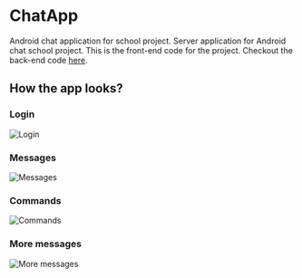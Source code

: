 # ChatApp
Android chat application for school project. Server application for Android chat school project. This is the front-end code for the project. Checkout the back-end code [here](https://github.com/ahlstronomi/ChatAppServer).

## How the app looks?

### Login
![Login](https://github.com/ahlstronomi/ChatApp/blob/master/AndroidChat_login.gif)

### Messages
![Messages](https://github.com/ahlstronomi/ChatApp/blob/master/AndroidChat_Messaging.gif)

### Commands
![Commands](https://github.com/ahlstronomi/ChatApp/blob/master/AndroidChat_commands.gif)

### More messages
![More messages](https://github.com/ahlstronomi/ChatApp/blob/master/AndroidChat_moreMessages.gif)
